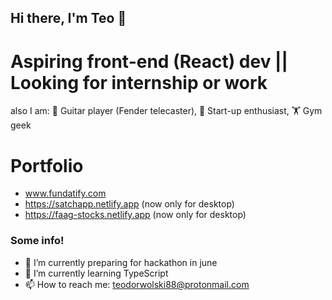 ## Hi there, I'm Teo 👋

# Aspiring front-end (React) dev || Looking for internship or work

also I am:
🎸 Guitar player (Fender telecaster),
🧪 Start-up enthusiast,
🏋️  Gym geek

# Portfolio
- www.fundatify.com
- https://satchapp.netlify.app (now only for desktop)
- https://faag-stocks.netlify.app (now only for desktop)

### Some info!

- 🔭 I’m currently preparing for hackathon in june
- 🌱 I’m currently learning TypeScript
- 📫 How to reach me: teodorwolski88@protonmail.com
